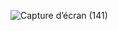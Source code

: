 ![Capture d’écran (141)](https://github.com/davcode92/v_learn/assets/146979485/6eb74788-25cc-4b3a-ae04-bc18f6c08479)
